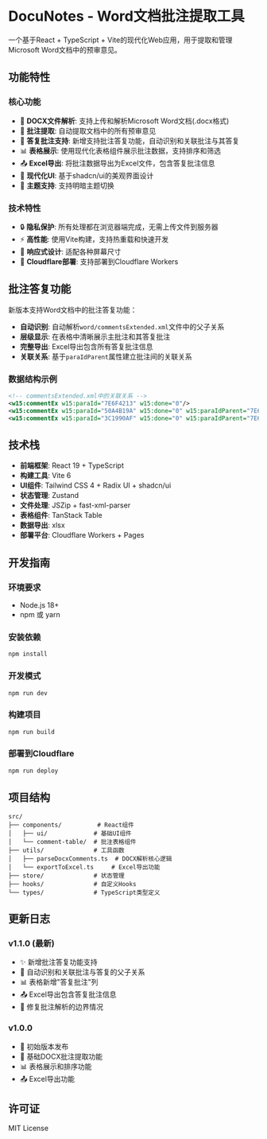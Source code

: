 # DocuNotes - Word文档批注提取工具

一个基于React + TypeScript + Vite的现代化Web应用，用于提取和管理Microsoft Word文档中的预审意见。

## 功能特性

### 核心功能

- 📄 **DOCX文件解析**: 支持上传和解析Microsoft Word文档(.docx格式)
- 💬 **批注提取**: 自动提取文档中的所有预审意见
- 🔗 **答复批注支持**: 新增支持批注答复功能，自动识别和关联批注与其答复
- 📊 **表格展示**: 使用现代化表格组件展示批注数据，支持排序和筛选
- 📤 **Excel导出**: 将批注数据导出为Excel文件，包含答复批注信息
- 🎨 **现代化UI**: 基于shadcn/ui的美观界面设计
- 🌙 **主题支持**: 支持明暗主题切换

### 技术特性

- 🔒 **隐私保护**: 所有处理都在浏览器端完成，无需上传文件到服务器
- ⚡ **高性能**: 使用Vite构建，支持热重载和快速开发
- 📱 **响应式设计**: 适配各种屏幕尺寸
- 🚀 **Cloudflare部署**: 支持部署到Cloudflare Workers

## 批注答复功能

新版本支持Word文档中的批注答复功能：

- **自动识别**: 自动解析`word/commentsExtended.xml`文件中的父子关系
- **层级显示**: 在表格中清晰展示主批注和其答复批注
- **完整导出**: Excel导出包含所有答复批注信息
- **关联关系**: 基于`paraIdParent`属性建立批注间的关联关系

### 数据结构示例

```xml
<!-- commentsExtended.xml中的关联关系 -->
<w15:commentEx w15:paraId="7E6F4213" w15:done="0"/>
<w15:commentEx w15:paraId="50A4B19A" w15:done="0" w15:paraIdParent="7E6F4213"/>
<w15:commentEx w15:paraId="3C1990AF" w15:done="0" w15:paraIdParent="7E6F4213"/>
```

## 技术栈

- **前端框架**: React 19 + TypeScript
- **构建工具**: Vite 6
- **UI组件**: Tailwind CSS 4 + Radix UI + shadcn/ui
- **状态管理**: Zustand
- **文件处理**: JSZip + fast-xml-parser
- **表格组件**: TanStack Table
- **数据导出**: xlsx
- **部署平台**: Cloudflare Workers + Pages

## 开发指南

### 环境要求

- Node.js 18+
- npm 或 yarn

### 安装依赖

```bash
npm install
```

### 开发模式

```bash
npm run dev
```

### 构建项目

```bash
npm run build
```

### 部署到Cloudflare

```bash
npm run deploy
```

## 项目结构

```
src/
├── components/          # React组件
│   ├── ui/             # 基础UI组件
│   └── comment-table/  # 批注表格组件
├── utils/              # 工具函数
│   ├── parseDocxComments.ts  # DOCX解析核心逻辑
│   └── exportToExcel.ts     # Excel导出功能
├── store/              # 状态管理
├── hooks/              # 自定义Hooks
└── types/              # TypeScript类型定义
```

## 更新日志

### v1.1.0 (最新)

- ✨ 新增批注答复功能支持
- 🔗 自动识别和关联批注与答复的父子关系
- 📊 表格新增"答复批注"列
- 📤 Excel导出包含答复批注信息
- 🐛 修复批注解析的边界情况

### v1.0.0

- 🎉 初始版本发布
- 📄 基础DOCX批注提取功能
- 📊 表格展示和排序功能
- 📤 Excel导出功能

## 许可证

MIT License
